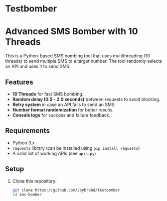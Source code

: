 # Testbomber
# Advanced SMS Bomber with 10 Threads

This is a Python-based SMS bombing tool that uses multithreading (10 threads) to send multiple SMS to a target number. The tool randomly selects an API and uses it to send SMS.

## Features

- **10 Threads** for fast SMS bombing.
- **Random delay (0.5 - 2.0 seconds)** between requests to avoid blocking.
- **Retry system** in case an API fails to send an SMS.
- **Number format randomization** for better results.
- **Console logs** for success and failure feedback.

## Requirements

- Python 3.x
- `requests` library (can be installed using `pip install requests`)
- A valid list of working APIs (see `apis.py`)

## Setup

1. Clone this repository:
   ```bash
   git clone https://github.com/Joybrobd/Testbomber
   cd sms-bomber
